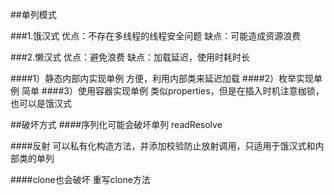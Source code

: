 ##单列模式

###1.饿汉式
优点：不存在多线程的线程安全问题
缺点：可能造成资源浪费

###2.懒汉式
优点：避免浪费
缺点：加载延迟，使用时耗时长

####1）静态内部内实现单例
方便，利用内部类来延迟加载
####2）枚举实现单例
简单
####3）使用容器实现单例
类似properties，但是在插入时机注意枷锁，也可以是饿汉式


##破坏方式
####序列化可能会破坏单列
readResolve

####反射
可以私有化构造方法，并添加校验防止放射调用，只适用于饿汉式和内部类的单列

####clone也会破坏
重写clone方法